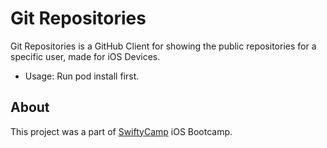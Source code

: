 # Git Repositories
Git Repositories is a GitHub Client for showing the public repositories for a specific user, made for iOS Devices.

- Usage: Run pod install first.

## About
This project was a part of [SwiftyCamp](https://www.facebook.com/SwiftyCamp) iOS Bootcamp.
